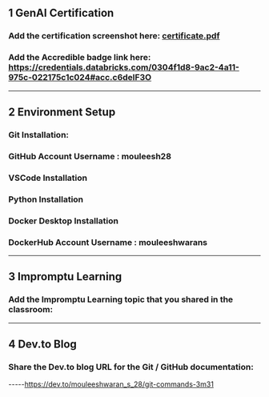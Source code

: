 ## 1 GenAI Certification
### Add the certification screenshot here: [certificate.pdf](https://github.com/user-attachments/files/19951762/certificate.pdf)
### Add the Accredible badge link here: https://credentials.databricks.com/0304f1d8-9ac2-4a11-975c-022175c1c024#acc.c6delF3O
-----
## 2 Environment Setup
### Git Installation:
### GitHub Account Username : mouleesh28
### VSCode Installation
### Python Installation
### Docker Desktop Installation
### DockerHub Account Username : mouleeshwarans
-----
## 3 Impromptu Learning
### Add the Impromptu Learning topic that you shared in the classroom:
-----
## 4 Dev.to Blog
### Share the Dev.to blog URL for the Git / GitHub documentation:
-----https://dev.to/mouleeshwaran_s_28/git-commands-3m31
